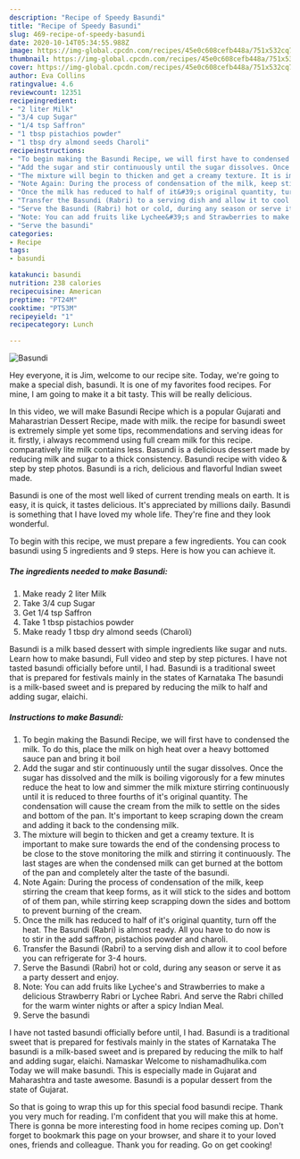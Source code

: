 ```yaml
---
description: "Recipe of Speedy Basundi"
title: "Recipe of Speedy Basundi"
slug: 469-recipe-of-speedy-basundi
date: 2020-10-14T05:34:55.988Z
image: https://img-global.cpcdn.com/recipes/45e0c608cefb448a/751x532cq70/basundi-recipe-main-photo.jpg
thumbnail: https://img-global.cpcdn.com/recipes/45e0c608cefb448a/751x532cq70/basundi-recipe-main-photo.jpg
cover: https://img-global.cpcdn.com/recipes/45e0c608cefb448a/751x532cq70/basundi-recipe-main-photo.jpg
author: Eva Collins
ratingvalue: 4.6
reviewcount: 12351
recipeingredient:
- "2 liter Milk"
- "3/4 cup Sugar"
- "1/4 tsp Saffron"
- "1 tbsp pistachios powder"
- "1 tbsp dry almond seeds Charoli"
recipeinstructions:
- "To begin making the Basundi Recipe, we will first have to condensed the milk. To do this, place the milk on high heat over a heavy bottomed sauce pan and bring it boil"
- "Add the sugar and stir continuously until the sugar dissolves. Once the sugar has dissolved and the milk is boiling vigorously for a few minutes reduce the heat to low and simmer the milk mixture stirring continuously until it is reduced to three fourths of it&#39;s original quantity. The condensation will cause the cream from the milk to settle on the sides and bottom of the pan. It&#39;s important to keep scraping down the cream and adding it back to the condensing milk."
- "The mixture will begin to thicken and get a creamy texture. It is important to make sure towards the end of the condensing process to be close to the stove monitoring the milk and stirring it continuously. The last stages are when the condensed milk can get burned at the bottom of the pan and completely alter the taste of the basundi."
- "Note Again: During the process of condensation of the milk, keep stirring the cream that keep forms, as it will stick to the sides and bottom of of them pan, while stirring keep scrapping down the sides and bottom to prevent burning of the cream."
- "Once the milk has reduced to half of it&#39;s original quantity, turn off the heat. The Basundi (Rabri) is almost ready. All you have to do now is to stir in the add saffron, pistachios powder and charoli."
- "Transfer the Basundi (Rabri) to a serving dish and allow it to cool before you can refrigerate for 3-4 hours."
- "Serve the Basundi (Rabri) hot or cold, during any season or serve it as a party dessert and enjoy."
- "Note: You can add fruits like Lychee&#39;s and Strawberries to make a delicious Strawberry Rabri or Lychee Rabri. And serve the Rabri chilled for the warm winter nights or after a spicy Indian Meal."
- "Serve the basundi"
categories:
- Recipe
tags:
- basundi

katakunci: basundi 
nutrition: 238 calories
recipecuisine: American
preptime: "PT24M"
cooktime: "PT53M"
recipeyield: "1"
recipecategory: Lunch

---
```



![Basundi](https://img-global.cpcdn.com/recipes/45e0c608cefb448a/751x532cq70/basundi-recipe-main-photo.jpg)

Hey everyone, it is Jim, welcome to our recipe site. Today, we're going to make a special dish, basundi. It is one of my favorites food recipes. For mine, I am going to make it a bit tasty. This will be really delicious.

In this video, we will make Basundi Recipe which is a popular Gujarati and Maharastrian Dessert Recipe, made with milk. the recipe for basundi sweet is extremely simple yet some tips, recommendations and serving ideas for it. firstly, i always recommend using full cream milk for this recipe. comparatively lite milk contains less. Basundi is a delicious dessert made by reducing milk and sugar to a thick consistency. Basundi recipe with video &amp; step by step photos. Basundi is a rich, delicious and flavorful Indian sweet made.

Basundi is one of the most well liked of current trending meals on earth. It is easy, it is quick, it tastes delicious. It's appreciated by millions daily. Basundi is something that I have loved my whole life. They're fine and they look wonderful.


To begin with this recipe, we must prepare a few ingredients. You can cook basundi using 5 ingredients and 9 steps. Here is how you can achieve it.

<!--inarticleads1-->

##### The ingredients needed to make Basundi:

1. Make ready 2 liter Milk
1. Take 3/4 cup Sugar
1. Get 1/4 tsp Saffron
1. Take 1 tbsp pistachios powder
1. Make ready 1 tbsp dry almond seeds (Charoli)


Basundi is a milk based dessert with simple ingredients like sugar and nuts. Learn how to make basundi, Full video and step by step pictures. I have not tasted basundi officially before until, I had. Basundi is a traditional sweet that is prepared for festivals mainly in the states of Karnataka The basundi is a milk-based sweet and is prepared by reducing the milk to half and adding sugar, elaichi. 

<!--inarticleads2-->

##### Instructions to make Basundi:

1. To begin making the Basundi Recipe, we will first have to condensed the milk. To do this, place the milk on high heat over a heavy bottomed sauce pan and bring it boil
1. Add the sugar and stir continuously until the sugar dissolves. Once the sugar has dissolved and the milk is boiling vigorously for a few minutes reduce the heat to low and simmer the milk mixture stirring continuously until it is reduced to three fourths of it&#39;s original quantity. The condensation will cause the cream from the milk to settle on the sides and bottom of the pan. It&#39;s important to keep scraping down the cream and adding it back to the condensing milk.
1. The mixture will begin to thicken and get a creamy texture. It is important to make sure towards the end of the condensing process to be close to the stove monitoring the milk and stirring it continuously. The last stages are when the condensed milk can get burned at the bottom of the pan and completely alter the taste of the basundi.
1. Note Again: During the process of condensation of the milk, keep stirring the cream that keep forms, as it will stick to the sides and bottom of of them pan, while stirring keep scrapping down the sides and bottom to prevent burning of the cream.
1. Once the milk has reduced to half of it&#39;s original quantity, turn off the heat. The Basundi (Rabri) is almost ready. All you have to do now is to stir in the add saffron, pistachios powder and charoli.
1. Transfer the Basundi (Rabri) to a serving dish and allow it to cool before you can refrigerate for 3-4 hours.
1. Serve the Basundi (Rabri) hot or cold, during any season or serve it as a party dessert and enjoy.
1. Note: You can add fruits like Lychee&#39;s and Strawberries to make a delicious Strawberry Rabri or Lychee Rabri. And serve the Rabri chilled for the warm winter nights or after a spicy Indian Meal.
1. Serve the basundi


I have not tasted basundi officially before until, I had. Basundi is a traditional sweet that is prepared for festivals mainly in the states of Karnataka The basundi is a milk-based sweet and is prepared by reducing the milk to half and adding sugar, elaichi. Namaskar Welcome to nishamadhulika.com Today we will make basundi. This is especially made in Gujarat and Maharashtra and taste awesome. Basundi is a popular dessert from the state of Gujarat. 

So that is going to wrap this up for this special food basundi recipe. Thank you very much for reading. I'm confident that you will make this at home. There is gonna be more interesting food in home recipes coming up. Don't forget to bookmark this page on your browser, and share it to your loved ones, friends and colleague. Thank you for reading. Go on get cooking!

